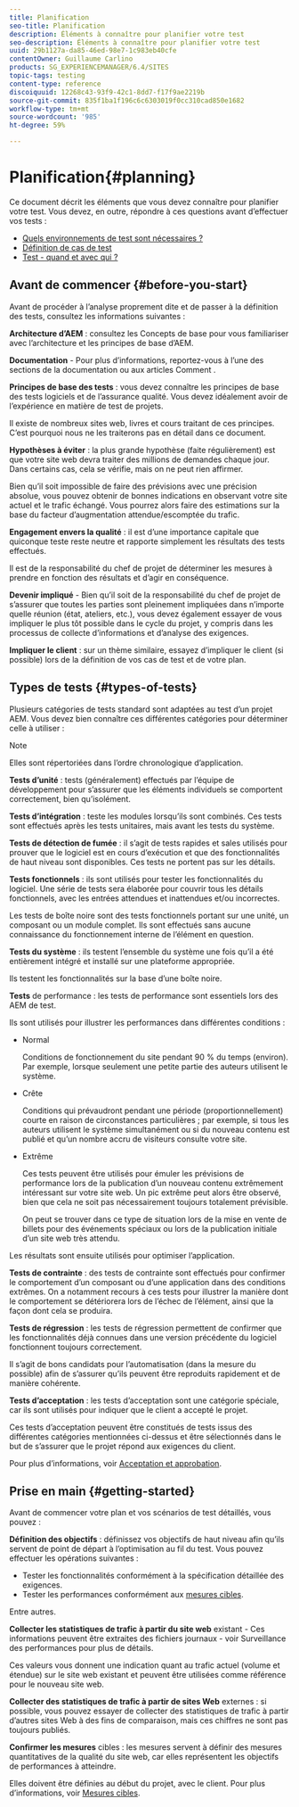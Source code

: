 ```yaml
---
title: Planification
seo-title: Planification
description: Éléments à connaître pour planifier votre test
seo-description: Éléments à connaître pour planifier votre test
uuid: 29b1127a-da85-46ed-98e7-1c983eb40cfe
contentOwner: Guillaume Carlino
products: SG_EXPERIENCEMANAGER/6.4/SITES
topic-tags: testing
content-type: reference
discoiquuid: 12268c43-93f9-42c1-8dd7-f17f9ae2219b
source-git-commit: 835f1ba1f196c6c6303019f0cc310cad850e1682
workflow-type: tm+mt
source-wordcount: '985'
ht-degree: 59%

---
```



# Planification{#planning}

Ce document décrit les éléments que vous devez connaître pour planifier votre test. Vous devez, en outre, répondre à ces questions avant d’effectuer vos tests :

* [Quels environnements de test sont nécessaires ?](/help/sites-developing/test-environments.md)
* [Définition de cas de test](/help/sites-developing/test-cases.md)
* [Test - quand et avec qui ?](/help/sites-developing/when-who.md)

## Avant de commencer {#before-you-start}

Avant de procéder à l’analyse proprement dite et de passer à la définition des tests, consultez les informations suivantes :

**Architecture d’AEM**  : consultez les Concepts de base pour vous familiariser avec l’architecture et les principes de base d’AEM.

**Documentation**  - Pour plus d’informations, reportez-vous à l’une des sections de la documentation ou aux articles Comment .

**Principes de base des tests**  : vous devez connaître les principes de base des tests logiciels et de l’assurance qualité. Vous devez idéalement avoir de l’expérience en matière de test de projets.

Il existe de nombreux sites web, livres et cours traitant de ces principes. C’est pourquoi nous ne les traiterons pas en détail dans ce document.

**Hypothèses à éviter**  : la plus grande hypothèse (faite régulièrement) est que votre site web devra traiter des millions de demandes chaque jour. Dans certains cas, cela se vérifie, mais on ne peut rien affirmer.

Bien qu’il soit impossible de faire des prévisions avec une précision absolue, vous pouvez obtenir de bonnes indications en observant votre site actuel et le trafic échangé. Vous pourrez alors faire des estimations sur la base du facteur d’augmentation attendue/escomptée du trafic.

**Engagement envers la qualité**  : il est d’une importance capitale que quiconque teste reste neutre et rapporte simplement les résultats des tests effectués.

Il est de la responsabilité du chef de projet de déterminer les mesures à prendre en fonction des résultats et d’agir en conséquence.

**Devenir impliqué**  - Bien qu’il soit de la responsabilité du chef de projet de s’assurer que toutes les parties sont pleinement impliquées dans n’importe quelle réunion (état, ateliers, etc.), vous devez également essayer de vous impliquer le plus tôt possible dans le cycle du projet, y compris dans les processus de collecte d’informations et d’analyse des exigences.

**Impliquer le client**  : sur un thème similaire, essayez d’impliquer le client (si possible) lors de la définition de vos cas de test et de votre plan.

## Types de tests {#types-of-tests}

Plusieurs catégories de tests standard sont adaptées au test d’un projet AEM. Vous devez bien connaître ces différentes catégories pour déterminer celle à utiliser :

>[!NOTE]
>
>Elles sont répertoriées dans l’ordre chronologique d’application.

**Tests d’unité**  : tests (généralement) effectués par l’équipe de développement pour s’assurer que les éléments individuels se comportent correctement, bien qu’isolément.

**Tests d’intégration**  : teste les modules lorsqu’ils sont combinés. Ces tests sont effectués après les tests unitaires, mais avant les tests du système.

**Tests de détection de fumée**  : il s’agit de tests rapides et sales utilisés pour prouver que le logiciel est en cours d’exécution et que des fonctionnalités de haut niveau sont disponibles. Ces tests ne portent pas sur les détails.

**Tests fonctionnels**  : ils sont utilisés pour tester les fonctionnalités du logiciel. Une série de tests sera élaborée pour couvrir tous les détails fonctionnels, avec les entrées attendues et inattendues et/ou incorrectes.

Les tests de boîte noire sont des tests fonctionnels portant sur une unité, un composant ou un module complet. Ils sont effectués sans aucune connaissance du fonctionnement interne de l’élément en question.

**Tests du système**  : ils testent l’ensemble du système une fois qu’il a été entièrement intégré et installé sur une plateforme appropriée.

Ils testent les fonctionnalités sur la base d’une boîte noire.

**Tests**  de performance : les tests de performance sont essentiels lors des AEM de test.

Ils sont utilisés pour illustrer les performances dans différentes conditions :

* Normal

   Conditions de fonctionnement du site pendant 90 % du temps (environ). Par exemple, lorsque seulement une petite partie des auteurs utilisent le système.

* Crête

   Conditions qui prévaudront pendant une période (proportionnellement) courte en raison de circonstances particulières ; par exemple, si tous les auteurs utilisent le système simultanément ou si du nouveau contenu est publié et qu’un nombre accru de visiteurs consulte votre site.

* Extrême

   Ces tests peuvent être utilisés pour émuler les prévisions de performance lors de la publication d’un nouveau contenu extrêmement intéressant sur votre site web. Un pic extrême peut alors être observé, bien que cela ne soit pas nécessairement toujours totalement prévisible.

   On peut se trouver dans ce type de situation lors de la mise en vente de billets pour des événements spéciaux ou lors de la publication initiale d’un site web très attendu.

Les résultats sont ensuite utilisés pour optimiser l’application.

**Tests de contrainte**  : des tests de contrainte sont effectués pour confirmer le comportement d’un composant ou d’une application dans des conditions extrêmes. On a notamment recours à ces tests pour illustrer la manière dont le comportement se détériorera lors de l’échec de l’élément, ainsi que la façon dont cela se produira.

**Tests de régression**  : les tests de régression permettent de confirmer que les fonctionnalités déjà connues dans une version précédente du logiciel fonctionnent toujours correctement.

Il s’agit de bons candidats pour l’automatisation (dans la mesure du possible) afin de s’assurer qu’ils peuvent être reproduits rapidement et de manière cohérente.

**Tests d’acceptation**  : les tests d’acceptation sont une catégorie spéciale, car ils sont utilisés pour indiquer que le client a accepté le projet.

Ces tests d’acceptation peuvent être constitués de tests issus des différentes catégories mentionnées ci-dessus et être sélectionnés dans le but de s’assurer que le projet répond aux exigences du client.

Pour plus d’informations, voir [Acceptation et approbation](/help/sites-developing/acceptance-signoff.md).

## Prise en main {#getting-started}

Avant de commencer votre plan et vos scénarios de test détaillés, vous pouvez :

**Définition des objectifs**  : définissez vos objectifs de haut niveau afin qu’ils servent de point de départ à l’optimisation au fil du test. Vous pouvez effectuer les opérations suivantes :

* Tester les fonctionnalités conformément à la spécification détaillée des exigences.
* Tester les performances conformément aux [mesures cibles](/help/managing/best-practices-further-reference.md#key-performance-indicators-and-target-metrics).

Entre autres.

**Collecter les statistiques de trafic à partir du site web**  existant - Ces informations peuvent être extraites des fichiers journaux - voir Surveillance des performances pour plus de détails.

Ces valeurs vous donnent une indication quant au trafic actuel (volume et étendue) sur le site web existant et peuvent être utilisées comme référence pour le nouveau site web.

**Collecter des statistiques de trafic à partir de sites Web**  externes : si possible, vous pouvez essayer de collecter des statistiques de trafic à partir d’autres sites Web à des fins de comparaison, mais ces chiffres ne sont pas toujours publiés.

**Confirmer les mesures**  cibles : les mesures servent à définir des mesures quantitatives de la qualité du site web, car elles représentent les objectifs de performances à atteindre.

Elles doivent être définies au début du projet, avec le client. Pour plus d’informations, voir [Mesures cibles](/help/sites-developing/planning.md).
